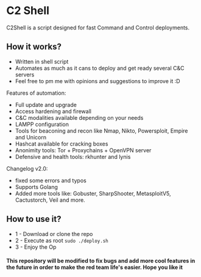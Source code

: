 # C2 Shell
C2Shell is a script designed for fast Command and Control deployments.

## How it works?
* Written in shell script
* Automates as much as it cans to deploy and get ready several C&C servers
* Feel free to pm me with opinions and suggestions to improve it :D

Features of automation:
* Full update and upgrade
* Access hardening and firewall
* C&C modalities available depending on your needs
* LAMPP configuration
* Tools for beaconing and recon like Nmap, Nikto, Powersploit, Empire and Unicorn
* Hashcat available for cracking boxes
* Anonimity tools: Tor + Proxychains + OpenVPN server
* Defensive and health tools: rkhunter and lynis

Changelog v2.0:
*  fixed some errors and typos
*  Supports Golang 
*  Added more tools like: Gobuster, SharpShooter, MetasploitV5, Cactustorch, Veil and more.

## How to use it?
* 1 - Download or clone the repo
* 2 - Execute as root `sudo ./deploy.sh`
* 3 - Enjoy the Op

#### This repository will be modified to fix bugs and add more cool features in the future in order to make the red team life's easier. Hope you like it
